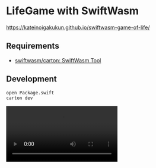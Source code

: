 # LifeGame with SwiftWasm

https://kateinoigakukun.github.io/swiftwasm-game-of-life/

## Requirements

- [swiftwasm/carton: SwiftWasm Tool](https://github.com/swiftwasm/carton)

## Development

```sh
open Package.swift
carton dev
```

![](Downloads/Percolation.mov)
